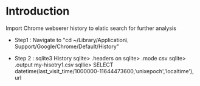 # Introduction
Import Chrome webserer history to elatic search for further analysis

- Step1 :  Navigate to "cd ~/Library/Application\ Support/Google/Chrome/Default/History"

- Step 2 : sqlite3 History
           sqlite> .headers on
           sqlite> .mode csv
           sqlite> .output my-hisotry1.csv
           sqllie> SELECT datetime(last_visit_time/1000000-11644473600,'unixepoch','localtime'), url 
